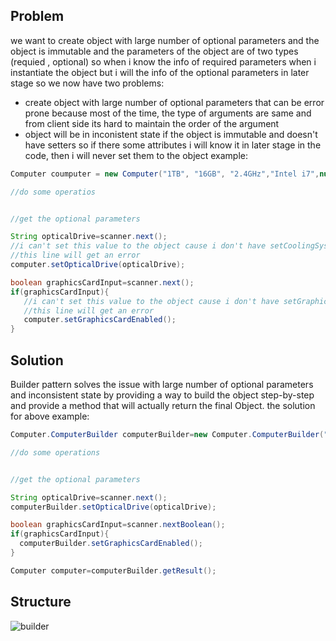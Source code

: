 ## Problem
we want to create object with large number of optional parameters and the object is immutable and the parameters of the object are of two types (requied , optional) so when i know the info of required parameters when i instantiate the object but i will the info of the optional parameters in later stage
so we now have two problems:
* create object with large number of optional parameters
     that can be error prone because most of the time, the type of arguments are same and from client side its hard to maintain the order of the argument
* object will be in inconistent state
    if the object is immutable and doesn't have setters
    so if there some attributes i will know it in later stage in the code, then i will never set them to the object
    example:
```java
Computer coumputer = new Computer("1TB", "16GB", "2.4GHz","Intel i7",null,null,null);

//do some operatios


//get the optional parameters

String opticalDrive=scanner.next();
//i can't set this value to the object cause i don't have setCoolingSystem() method
//this line will get an error
computer.setOpticalDrive(opticalDrive);

boolean graphicsCardInput=scanner.next();
if(graphicsCardInput){
   //i can't set this value to the object cause i don't have setGraphicsCard() method
   //this line will get an error
   computer.setGraphicsCardEnabled();
}
```


## Solution
Builder pattern solves the issue with large number of optional parameters and inconsistent state by providing a way to build the object step-by-step and provide a method that will actually return the final Object.
the solution for above example:
```java
Computer.ComputerBuilder computerBuilder=new Computer.ComputerBuilder("1TB", "16GB", "2.4GHz","Intel i7");

//do some operations


//get the optional parameters

String opticalDrive=scanner.next();
computerBuilder.setOpticalDrive(opticalDrive);

boolean graphicsCardInput=scanner.nextBoolean();
if(graphicsCardInput){
  computerBuilder.setGraphicsCardEnabled();
}

Computer computer=computerBuilder.getResult();
```



## Structure
![builder](https://github.com/user-attachments/assets/17631074-9ba8-42ee-a891-82731b42a4cf)
